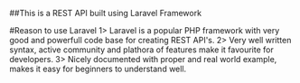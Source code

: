 ##This is a REST API built using Laravel Framework

#Reason to use Laravel 
1> Laravel is a popular PHP framework with very good and powerfull code base for creating REST API's.
2> Very well written syntax, active community and plathora of features make it favourite for developers.
3> Nicely documented with proper and real world example, makes it easy for beginners to understand well.